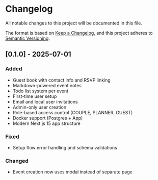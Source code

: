 # Changelog

All notable changes to this project will be documented in this file.

The format is based on [Keep a Changelog](https://keepachangelog.com/en/1.0.0/),
and this project adheres to [Semantic Versioning](https://semver.org/).

## [0.1.0] - 2025-07-01
### Added
- Guest book with contact info and RSVP linking
- Markdown-powered event notes
- Todo list system per event
- First-time user setup
- Email and local user invitations
- Admin-only user creation
- Role-based access control (COUPLE, PLANNER, GUEST)
- Docker support (Postgres + App)
- Modern Next.js 15 app structure

### Fixed
- Setup flow error handling and schema validations

### Changed
- Event creation now uses modal instead of separate page

